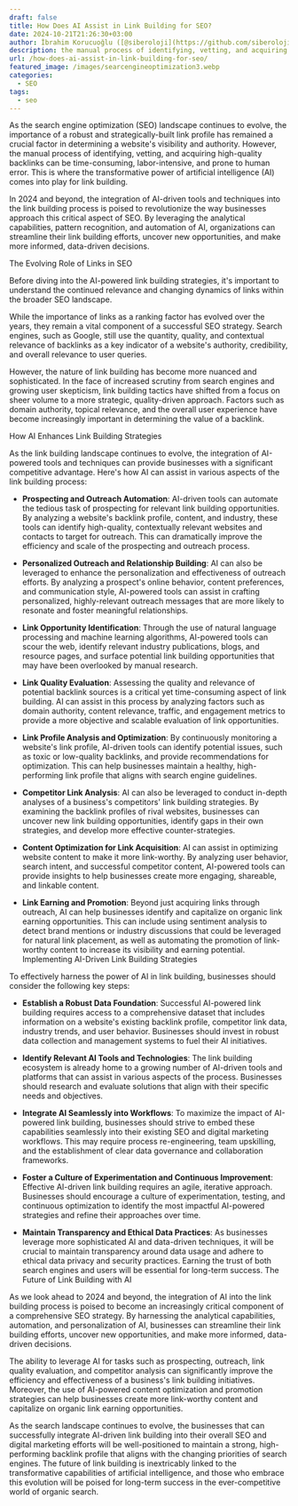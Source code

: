 ```yaml
---
draft: false
title: How Does AI Assist in Link Building for SEO?
date: 2024-10-21T21:26:30+03:00
author: İbrahim Korucuoğlu ([@siberoloji](https://github.com/siberoloji))
description: the manual process of identifying, vetting, and acquiring high-quality backlinks can be time-consuming. This is where the transformative power of artificial intelligence comes into play for link building.
url: /how-does-ai-assist-in-link-building-for-seo/
featured_image: /images/searcengineoptimization3.webp
categories:
  - SEO
tags:
  - seo
---
```

As the search engine optimization (SEO) landscape continues to evolve, the importance of a robust and strategically-built link profile has remained a crucial factor in determining a website's visibility and authority. However, the manual process of identifying, vetting, and acquiring high-quality backlinks can be time-consuming, labor-intensive, and prone to human error. This is where the transformative power of artificial intelligence (AI) comes into play for link building.

In 2024 and beyond, the integration of AI-driven tools and techniques into the link building process is poised to revolutionize the way businesses approach this critical aspect of SEO. By leveraging the analytical capabilities, pattern recognition, and automation of AI, organizations can streamline their link building efforts, uncover new opportunities, and make more informed, data-driven decisions.

The Evolving Role of Links in SEO

Before diving into the AI-powered link building strategies, it's important to understand the continued relevance and changing dynamics of links within the broader SEO landscape.

While the importance of links as a ranking factor has evolved over the years, they remain a vital component of a successful SEO strategy. Search engines, such as Google, still use the quantity, quality, and contextual relevance of backlinks as a key indicator of a website's authority, credibility, and overall relevance to user queries.

However, the nature of link building has become more nuanced and sophisticated. In the face of increased scrutiny from search engines and growing user skepticism, link building tactics have shifted from a focus on sheer volume to a more strategic, quality-driven approach. Factors such as domain authority, topical relevance, and the overall user experience have become increasingly important in determining the value of a backlink.

How AI Enhances Link Building Strategies

As the link building landscape continues to evolve, the integration of AI-powered tools and techniques can provide businesses with a significant competitive advantage. Here's how AI can assist in various aspects of the link building process:
* **Prospecting and Outreach Automation**: AI-driven tools can automate the tedious task of prospecting for relevant link building opportunities. By analyzing a website's backlink profile, content, and industry, these tools can identify high-quality, contextually relevant websites and contacts to target for outreach. This can dramatically improve the efficiency and scale of the prospecting and outreach process.

* **Personalized Outreach and Relationship Building**: AI can also be leveraged to enhance the personalization and effectiveness of outreach efforts. By analyzing a prospect's online behavior, content preferences, and communication style, AI-powered tools can assist in crafting personalized, highly-relevant outreach messages that are more likely to resonate and foster meaningful relationships.

* **Link Opportunity Identification**: Through the use of natural language processing and machine learning algorithms, AI-powered tools can scour the web, identify relevant industry publications, blogs, and resource pages, and surface potential link building opportunities that may have been overlooked by manual research.

* **Link Quality Evaluation**: Assessing the quality and relevance of potential backlink sources is a critical yet time-consuming aspect of link building. AI can assist in this process by analyzing factors such as domain authority, content relevance, traffic, and engagement metrics to provide a more objective and scalable evaluation of link opportunities.

* **Link Profile Analysis and Optimization**: By continuously monitoring a website's link profile, AI-driven tools can identify potential issues, such as toxic or low-quality backlinks, and provide recommendations for optimization. This can help businesses maintain a healthy, high-performing link profile that aligns with search engine guidelines.

* **Competitor Link Analysis**: AI can also be leveraged to conduct in-depth analyses of a business's competitors' link building strategies. By examining the backlink profiles of rival websites, businesses can uncover new link building opportunities, identify gaps in their own strategies, and develop more effective counter-strategies.

* **Content Optimization for Link Acquisition**: AI can assist in optimizing website content to make it more link-worthy. By analyzing user behavior, search intent, and successful competitor content, AI-powered tools can provide insights to help businesses create more engaging, shareable, and linkable content.

* **Link Earning and Promotion**: Beyond just acquiring links through outreach, AI can help businesses identify and capitalize on organic link earning opportunities. This can include using sentiment analysis to detect brand mentions or industry discussions that could be leveraged for natural link placement, as well as automating the promotion of link-worthy content to increase its visibility and earning potential.
Implementing AI-Driven Link Building Strategies

To effectively harness the power of AI in link building, businesses should consider the following key steps:
* **Establish a Robust Data Foundation**: Successful AI-powered link building requires access to a comprehensive dataset that includes information on a website's existing backlink profile, competitor link data, industry trends, and user behavior. Businesses should invest in robust data collection and management systems to fuel their AI initiatives.

* **Identify Relevant AI Tools and Technologies**: The link building ecosystem is already home to a growing number of AI-driven tools and platforms that can assist in various aspects of the process. Businesses should research and evaluate solutions that align with their specific needs and objectives.

* **Integrate AI Seamlessly into Workflows**: To maximize the impact of AI-powered link building, businesses should strive to embed these capabilities seamlessly into their existing SEO and digital marketing workflows. This may require process re-engineering, team upskilling, and the establishment of clear data governance and collaboration frameworks.

* **Foster a Culture of Experimentation and Continuous Improvement**: Effective AI-driven link building requires an agile, iterative approach. Businesses should encourage a culture of experimentation, testing, and continuous optimization to identify the most impactful AI-powered strategies and refine their approaches over time.

* **Maintain Transparency and Ethical Data Practices**: As businesses leverage more sophisticated AI and data-driven techniques, it will be crucial to maintain transparency around data usage and adhere to ethical data privacy and security practices. Earning the trust of both search engines and users will be essential for long-term success.
The Future of Link Building with AI

As we look ahead to 2024 and beyond, the integration of AI into the link building process is poised to become an increasingly critical component of a comprehensive SEO strategy. By harnessing the analytical capabilities, automation, and personalization of AI, businesses can streamline their link building efforts, uncover new opportunities, and make more informed, data-driven decisions.

The ability to leverage AI for tasks such as prospecting, outreach, link quality evaluation, and competitor analysis can significantly improve the efficiency and effectiveness of a business's link building initiatives. Moreover, the use of AI-powered content optimization and promotion strategies can help businesses create more link-worthy content and capitalize on organic link earning opportunities.

As the search landscape continues to evolve, the businesses that can successfully integrate AI-driven link building into their overall SEO and digital marketing efforts will be well-positioned to maintain a strong, high-performing backlink profile that aligns with the changing priorities of search engines. The future of link building is inextricably linked to the transformative capabilities of artificial intelligence, and those who embrace this evolution will be poised for long-term success in the ever-competitive world of organic search.
